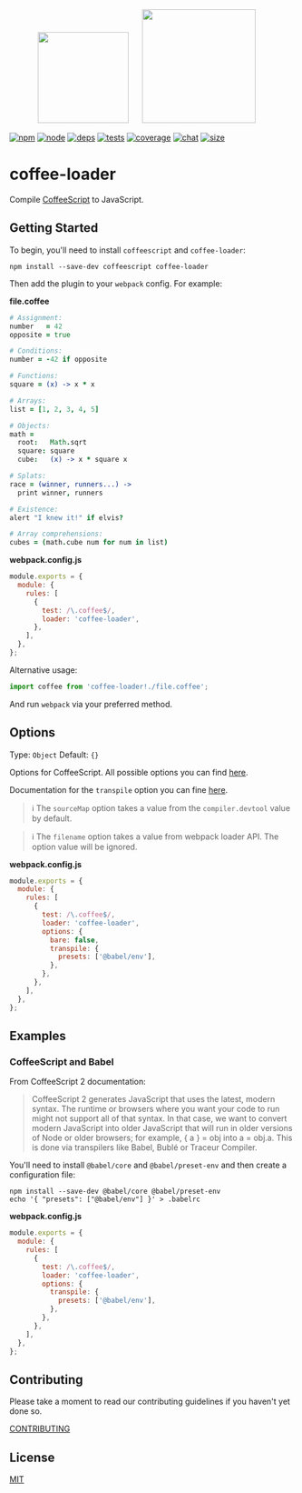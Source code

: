 <div align="center">
  <img width="160" height="160" src="https://cdn.worldvectorlogo.com/logos/coffeescript.svg">
  <a href="https://github.com/webpack/webpack">
    <img width="200" height="200" hspace="20"
      src="https://webpack.js.org/assets/icon-square-big.svg">
  </a>
</div>

[![npm][npm]][npm-url]
[![node][node]][node-url]
[![deps][deps]][deps-url]
[![tests][tests]][tests-url]
[![coverage][cover]][cover-url]
[![chat][chat]][chat-url]
[![size][size]][size-url]

# coffee-loader

Compile [CoffeeScript](https://coffeescript.org/) to JavaScript.

## Getting Started

To begin, you'll need to install `coffeescript` and `coffee-loader`:

```console
npm install --save-dev coffeescript coffee-loader
```

Then add the plugin to your `webpack` config. For example:

**file.coffee**

```coffee
# Assignment:
number   = 42
opposite = true

# Conditions:
number = -42 if opposite

# Functions:
square = (x) -> x * x

# Arrays:
list = [1, 2, 3, 4, 5]

# Objects:
math =
  root:   Math.sqrt
  square: square
  cube:   (x) -> x * square x

# Splats:
race = (winner, runners...) ->
  print winner, runners

# Existence:
alert "I knew it!" if elvis?

# Array comprehensions:
cubes = (math.cube num for num in list)
```

**webpack.config.js**

```js
module.exports = {
  module: {
    rules: [
      {
        test: /\.coffee$/,
        loader: 'coffee-loader',
      },
    ],
  },
};
```

Alternative usage:

```js
import coffee from 'coffee-loader!./file.coffee';
```

And run `webpack` via your preferred method.

## Options

Type: `Object`
Default: `{}`

Options for CoffeeScript. All possible options you can find [here](https://coffeescript.org/#nodejs-usage).

Documentation for the `transpile` option you can fine [here](https://coffeescript.org/#transpilation).

> ℹ️ The `sourceMap` option takes a value from the `compiler.devtool` value by default.

> ℹ️ The `filename` option takes a value from webpack loader API. The option value will be ignored.

**webpack.config.js**

```js
module.exports = {
  module: {
    rules: [
      {
        test: /\.coffee$/,
        loader: 'coffee-loader',
        options: {
          bare: false,
          transpile: {
            presets: ['@babel/env'],
          },
        },
      },
    ],
  },
};
```

## Examples

### CoffeeScript and Babel

From CoffeeScript 2 documentation:

> CoffeeScript 2 generates JavaScript that uses the latest, modern syntax.
> The runtime or browsers where you want your code to run might not support all of that syntax.
> In that case, we want to convert modern JavaScript into older JavaScript that will run in older versions of Node or older browsers; for example, { a } = obj into a = obj.a.
> This is done via transpilers like Babel, Bublé or Traceur Compiler.

You'll need to install `@babel/core` and `@babel/preset-env` and then create a configuration file:

```console
npm install --save-dev @babel/core @babel/preset-env
echo '{ "presets": ["@babel/env"] }' > .babelrc
```

**webpack.config.js**

```js
module.exports = {
  module: {
    rules: [
      {
        test: /\.coffee$/,
        loader: 'coffee-loader',
        options: {
          transpile: {
            presets: ['@babel/env'],
          },
        },
      },
    ],
  },
};
```

## Contributing

Please take a moment to read our contributing guidelines if you haven't yet done so.

[CONTRIBUTING](./.github/CONTRIBUTING.md)

## License

[MIT](./LICENSE)

[npm]: https://img.shields.io/npm/v/coffee-loader.svg
[npm-url]: https://npmjs.com/package/coffee-loader
[node]: https://img.shields.io/node/v/coffee-loader.svg
[node-url]: https://nodejs.org
[deps]: https://david-dm.org/webpack-contrib/coffee-loader.svg
[deps-url]: https://david-dm.org/webpack-contrib/coffee-loader
[tests]: https://github.com/webpack-contrib/coffee-loader/workflows/coffee-loader/badge.svg
[tests-url]: https://github.com/webpack-contrib/coffee-loader/actions
[cover]: https://codecov.io/gh/webpack-contrib/coffee-loader/branch/master/graph/badge.svg
[cover-url]: https://codecov.io/gh/webpack-contrib/coffee-loader
[chat]: https://badges.gitter.im/webpack/webpack.svg
[chat-url]: https://gitter.im/webpack/webpack
[size]: https://packagephobia.now.sh/badge?p=coffee-loader
[size-url]: https://packagephobia.now.sh/result?p=coffee-loader
